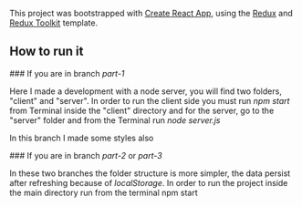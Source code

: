 This project was bootstrapped with [Create React App](https://github.com/facebook/create-react-app), using the [Redux](https://redux.js.org/) and [Redux Toolkit](https://redux-toolkit.js.org/) template.

## How to run it

### If you are in branch *part-1*

Here I made a development with a node server, you will find two folders, "client" and "server". In order to run the client side you must run *npm start* from Terminal inside the "client" directory and for the server, go to the "server" folder and from the Terminal run *node server.js*

In this branch I made some styles also

### If you are in branch *part-2* or *part-3*

In these two branches the folder structure is more simpler, the data persist after refreshing because of *localStorage*. In order to run the project inside the main directory run from the terminal npm start






